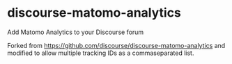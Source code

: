 # discourse-matomo-analytics
Add Matomo Analytics to your Discourse forum

Forked from https://github.com/discourse/discourse-matomo-analytics and modified to allow multiple tracking IDs as a commaseparated list.
